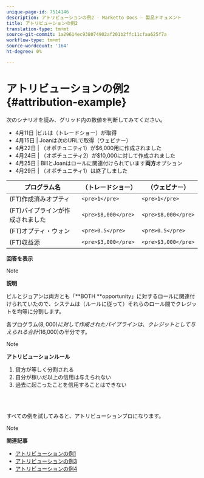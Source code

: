 ```yaml
---
unique-page-id: 7514146
description: アトリビューションの例2 - Marketto Docs — 製品ドキュメント
title: アトリビューションの例2
translation-type: tm+mt
source-git-commit: 1a29614ec938074902af201b2ffc11cfaa625f7a
workflow-type: tm+mt
source-wordcount: '164'
ht-degree: 0%

---
```



# アトリビューションの例2 {#attribution-example}

次のシナリオを読み、グリッド内の数値を判断してみてください。

* 4月11日 |ビルは（トレードショー）が取得
* 4月15日 | Joanは次のURLで取得（ウェビナー）
* 4月22日 | （オポチュニティ1）が$6,000用に作成されました
* 4月24日 | （オポチュニティ2）が$10,000に対して作成されました
* 4月25日 | BillとJoanはロールに関連付けられています**両方**オプション
* 4月29日 | （オポチュニティ1）は終了しました

| プログラム名 | （トレードショー） | （ウェビナー） |
|---|---|---|
| (FT)作成済みオプティ | `<pre>1</pre>` | `<pre>1</pre>` |
| (FT)パイプラインが作成されました | `<pre>$8,000</pre>` | `<pre>$8,000</pre>` |
| (FT)オプティ・ウォン | `<pre>0.5</pre>` | `<pre>0.5</pre>` |
| (FT)収益源 | `<pre>$3,000</pre>` | `<pre>$3,000</pre>` |

**回答を表示**

>[!NOTE]
>
>**説明**
>
>ビルとジョアンは両方とも「**BOTH **opportunity」に対するロールに関連付けられていたので、システムは（ルールに従って）それらのロール間でクレジットを均等に分割します。
>
>各プログラム($8,000)に対して作成されたパイプラインは、クレジットとして与えられる合計($16,000)の半分です。

>[!NOTE]
>
>**アトリビューションルール**
>
>1. 貸方が等しく分割される
>1. 自分が稼いだ以上の信用は与えられない
>1. 過去に起こったことを信用することはできない

>



<br> 

すべての例を試してみると、アトリビューションプロになります。

>[!NOTE]
>
>**関連記事**
>
>* [アトリビューションの例1](attribution-example-1.md)
>* [アトリビューションの例3](attribution-example-3.md)
>* [アトリビューションの例4](attribution-example-4.md)

